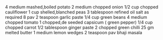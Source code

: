 4 medium mashed,boiled potato
2 medium chopped onion
1/2 cup chopped cauliflower
1 cup shelled,blanched peas
3 tablespoon refined oil
salt as required
8 pav
2 teaspoon garlic paste
1/4 cup green beans
4 medium chopped tomato
1 chopped,de seeded capsicum ( green pepper)
1/4 cup chopped carrot
1/2 tablespoon ginger paste
2 chopped green chilli
25 gm melted butter
1 medium lemon wedges
2 teaspoon pav bhaji masala
